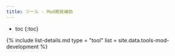 ```yaml
---
title: ツール - Mod開発補助
---
```


- toc
{:toc}

{% include list-details.md
  type = "tool"
  list = site.data.tools-mod-development
%}
